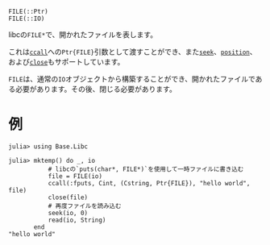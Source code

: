 ```
FILE(::Ptr)
FILE(::IO)
```

libcの`FILE*`で、開かれたファイルを表します。

これは[`ccall`](@ref)への`Ptr{FILE}`引数として渡すことができ、また[`seek`](@ref)、[`position`](@ref)、および[`close`](@ref)もサポートしています。

`FILE`は、通常の`IO`オブジェクトから構築することができ、開かれたファイルである必要があります。その後、閉じる必要があります。

# 例

```jldoctest
julia> using Base.Libc

julia> mktemp() do _, io
           # libcの`puts(char*, FILE*)`を使用して一時ファイルに書き込む
           file = FILE(io)
           ccall(:fputs, Cint, (Cstring, Ptr{FILE}), "hello world", file)
           close(file)
           # 再度ファイルを読み込む
           seek(io, 0)
           read(io, String)
       end
"hello world"
```
